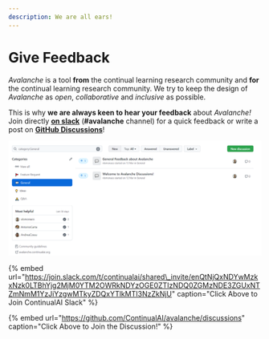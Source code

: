 ```yaml
---
description: We are all ears!
---
```


# Give Feedback

_Avalanche_ is a tool **from** the continual learning research community and **for** the continual learning research community. We try to keep the design of _Avalanche_ as _open_, _collaborative_ and _inclusive_ as possible.  
  
This is why **we are always keen to hear your feedback** about _Avalanche!_ Join directly [**on slack**](https://join.slack.com/t/continualai/shared_invite/enQtNjQxNDYwMzkxNzk0LTBhYjg2MjM0YTM2OWRkNDYzOGE0ZTIzNDQ0ZGMzNDE3ZGUxNTZmNmM1YzJiYzgwMTkyZDQxYTlkMTI3NzZkNjU) \(**\#avalanche** channel\) for a quick feedback or write a post on [**GitHub Discussions**](https://github.com/ContinualAI/avalanche/discussions)!

![General Feedback Section of the Avalanche GitHub &quot;Discussions&quot; Tab.](../.gitbook/assets/feedback.png)

{% embed url="https://join.slack.com/t/continualai/shared\_invite/enQtNjQxNDYwMzkxNzk0LTBhYjg2MjM0YTM2OWRkNDYzOGE0ZTIzNDQ0ZGMzNDE3ZGUxNTZmNmM1YzJiYzgwMTkyZDQxYTlkMTI3NzZkNjU" caption="Click Above to Join ContinualAI Slack" %}

{% embed url="https://github.com/ContinualAI/avalanche/discussions" caption="Click Above to Join the Discussion!" %}



